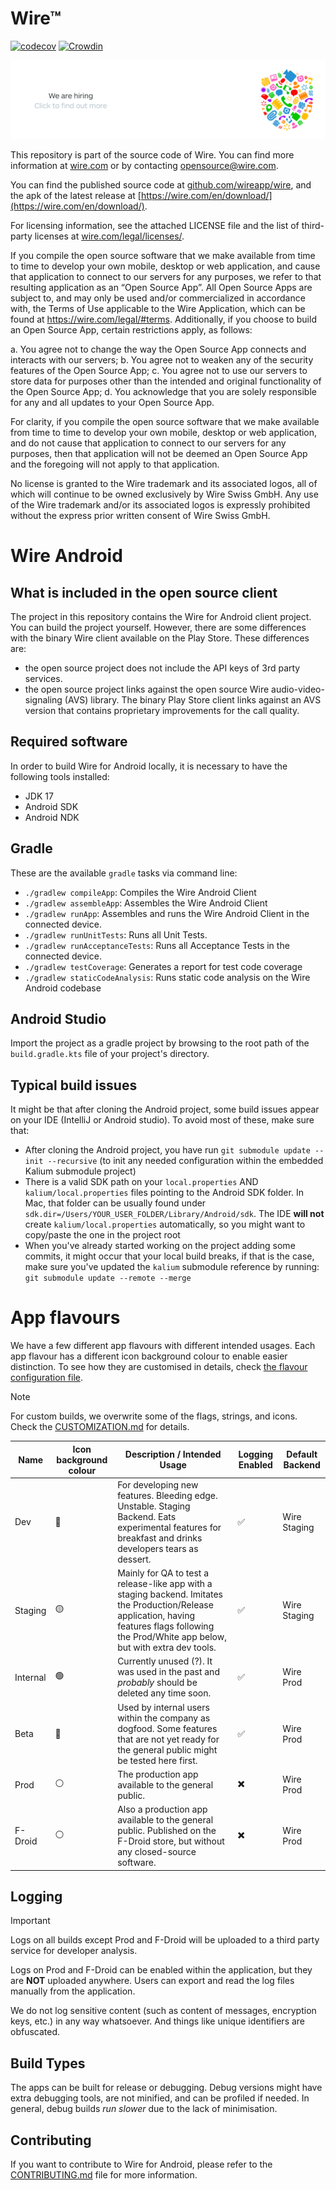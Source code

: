 # Wire™
[![codecov](https://codecov.io/gh/wireapp/wire-android/branch/develop/graph/badge.svg?token=9ELBEPM793)](https://codecov.io/gh/wireapp/wire-android)
[![Crowdin](https://badges.crowdin.net/wire-android-reloaded/localized.svg)](https://crowdin.com/project/wire-android-reloaded)

[![Wire logo](https://github.com/wireapp/wire/blob/master/assets/header-small.png?raw=true)](https://wire.com/jobs/)

This repository is part of the source code of Wire. You can find more information at [wire.com](https://wire.com) or by contacting opensource@wire.com.

You can find the published source code at [github.com/wireapp/wire](https://github.com/wireapp/wire), and the apk of the latest release at [https://wire.com/en/download/](https://wire.com/en/download/).

For licensing information, see the attached LICENSE file and the list of third-party licenses at [wire.com/legal/licenses/](https://wire.com/legal/licenses/).

If you compile the open source software that we make available from time to time to develop your own mobile, desktop or web application, and cause that application to connect to our servers for any purposes, we refer to that resulting application as an “Open Source App”.  All Open Source Apps are subject to, and may only be used and/or commercialized in accordance with, the Terms of Use applicable to the Wire Application, which can be found at https://wire.com/legal/#terms.  Additionally, if you choose to build an Open Source App, certain restrictions apply, as follows:

a. You agree not to change the way the Open Source App connects and interacts with our servers; b. You agree not to weaken any of the security features of the Open Source App; c. You agree not to use our servers to store data for purposes other than the intended and original functionality of the Open Source App; d. You acknowledge that you are solely responsible for any and all updates to your Open Source App.

For clarity, if you compile the open source software that we make available from time to time to develop your own mobile, desktop or web application, and do not cause that application to connect to our servers for any purposes, then that application will not be deemed an Open Source App and the foregoing will not apply to that application.

No license is granted to the Wire trademark and its associated logos, all of which will continue to be owned exclusively by Wire Swiss GmbH. Any use of the Wire trademark and/or its associated logos is expressly prohibited without the express prior written consent of Wire Swiss GmbH.

# Wire Android

## What is included in the open source client

The project in this repository contains the Wire for Android client project. You can build the project yourself. However, there are some differences with the binary Wire client available on the Play Store.
These differences are:

- the open source project does not include the API keys of 3rd party services.
- the open source project links against the open source Wire audio-video-signaling (AVS) library. The binary Play Store client links against an AVS version that contains proprietary improvements for the call quality.

## Required software

In order to build Wire for Android locally, it is necessary to have the following tools installed:

- JDK 17
- Android SDK
- Android NDK

## Gradle

These are the available `gradle` tasks via command line:

 - ```./gradlew compileApp```: Compiles the Wire Android Client
 - ```./gradlew assembleApp```: Assembles the Wire Android Client
 - ```./gradlew runApp```: Assembles and runs the Wire Android Client in the connected device.
 - ```./gradlew runUnitTests```: Runs all Unit Tests.
 - ```./gradlew runAcceptanceTests```: Runs all Acceptance Tests in the connected device.
 - ```./gradlew testCoverage```: Generates a report for test code coverage 
 - ```./gradlew staticCodeAnalysis```: Runs static code analysis on the Wire Android codebase


## Android Studio

Import the project as a gradle project by browsing to the root path of the ```build.gradle.kts``` file of your project's directory.


## Typical build issues

It might be that after cloning the Android project, some build issues appear on your IDE (IntelliJ or Android studio). To avoid most of these, make sure that:
- After cloning the Android project, you have run `git submodule update --init --recursive` (to init any needed configuration within the embedded Kalium submodule project)
- There is a valid SDK path on your `local.properties` AND `kalium/local.properties` files pointing to the Android SDK folder. In Mac, that folder can be usually found under `sdk.dir=/Users/YOUR_USER_FOLDER/Library/Android/sdk`. The IDE **will not** create `kalium/local.properties` automatically, so you might want to copy/paste the one in the project root
- When you've already started working on the project adding some commits, it might occur that your local build breaks, if that is the case, make sure you've updated the `kalium` submodule reference by running: `git submodule update --remote --merge`

# App flavours

We have a few different app flavours with different intended usages. Each app flavour has a different icon background colour to enable easier distinction.
To see how they are customised in details, check [the flavour configuration file](./default.json).

> [!NOTE]  
> For custom builds, we overwrite some of the flags, strings, and icons. Check the [CUSTOMIZATION.md](./CUSTOMIZATION.md) for details.

| Name     | Icon background colour | Description / Intended Usage                                                                                                                                                                      | Logging Enabled | Default Backend |
|----------|------------------------|---------------------------------------------------------------------------------------------------------------------------------------------------------------------------------------------------|-----------------|-----------------|
| Dev      | 🔴                     | For developing new features. Bleeding edge. Unstable. Staging Backend. Eats experimental features for breakfast and drinks developers tears as dessert.                                           | ✅               | Wire Staging    |
| Staging  | 🟡                     | Mainly for QA to test a release-like app with a staging backend. Imitates the Production/Release application, having features flags following the Prod/White app below, but with extra dev tools. | ✅               | Wire Staging    |
| Internal | 🟢                     | Currently unused (?). It was used in the past and _probably_ should be deleted any time soon.                                                                                                     | ✅               | Wire Prod       |
| Beta     | 🔵                     | Used by internal users within the company as dogfood. Some features that are not yet ready for the general public might be tested here first.                                                     | ✅               | Wire Prod       |
| Prod     | ⚪                      | The production app available to the general public.                                                                                                                                               | ✖️              | Wire Prod       |
| F-Droid  | ⚪                      | Also a production app available to the general public. Published on the F-Droid store, but without any closed-source software.                                                                    | ✖️              | Wire Prod       |

## Logging
> [!IMPORTANT]
> Logs on all builds except Prod and F-Droid will be uploaded to a third party service for developer analysis.
> 
> Logs on Prod and F-Droid can be enabled within the application, but they are **NOT** uploaded anywhere. Users can export and read the log files manually from the application.
> 
> We do not log sensitive content (such as content of messages, encryption keys, etc.) in any way whatsoever. And things like unique identifiers are obfuscated.

## Build Types

The apps can be built for release or debugging. Debug versions might have extra debugging tools, are not minified, and can be profiled if needed. In general, debug builds _run slower_ due to the lack of minimisation. 

## Contributing

If you want to contribute to Wire for Android, please refer to the [CONTRIBUTING.md](./CONTRIBUTING.md) file for more information.
